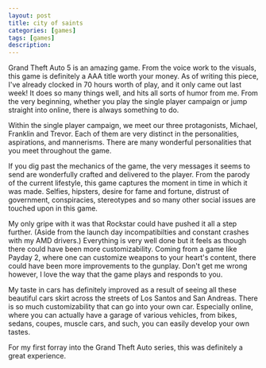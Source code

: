```yaml
---
layout: post
title: city of saints
categories: [games]
tags: [games]
description: 
---
```


Grand Theft Auto 5 is an amazing game. From the voice work to the visuals, this game is definitely a AAA title worth your money. As of writing this piece, I've already clocked in 70 hours worth of play, and it only came out last week! It does so many things well, and hits all sorts of humor from me. 
From the very beginning, whether you play the single player campaign or jump straight into online, there is always something to do. 

Within the single player campaign, we meet our three protagonists, Michael, Franklin and Trevor. Each of them are very distinct in the personalities, aspirations, and mannerisms. There are many wonderful personalities that you meet throughout the game.

If you dig past the mechanics of the game, the very messages it seems to send are wonderfully crafted and delivered to the player. From the parody of the current lifestyle, this game captures the moment in time in which it was made. Selfies, hipsters, desire for fame and fortune, distrust of government, conspiracies, stereotypes and so many other social issues are touched upon in this game.

My only gripe with it was that Rockstar could have pushed it all a step further. (Aside from the launch day incompatibilties and constant crashes with my AMD drivers.) Everything is very well done but it feels as though there could have been more customizability. Coming from a game like Payday 2, where one can customize weapons to your heart's content, there could have been more improvements to the gunplay. Don't get me wrong however, I love the way that the game plays and responds to you.

My taste in cars has definitely improved as a result of seeing all these beautiful cars skirt across the streets of Los Santos and San Andreas. There is so much customizability that can go into your own car. Especially online, where you can actually have a garage of various vehicles, from bikes, sedans, coupes, muscle cars, and such, you can easily develop your own tastes. 

For my first forray into the Grand Theft Auto series, this was definitely a great experience.